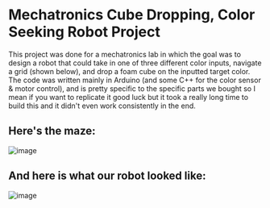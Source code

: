 # Mechatronics Cube Dropping, Color Seeking Robot Project

This project was done for a mechatronics lab in which the goal was to design a robot that could take in one of three different color inputs, navigate a grid (shown below), and drop a foam cube on the inputted target color. The code was written mainly in Arduino (and some C++ for the color sensor & motor control), and is pretty specific to the specific parts we bought so I mean if you want to replicate it good luck but it took a really long time to build this and it didn't even work consistently in the end.

## Here's the maze:


![image](https://github.com/nathanmarcel/cube-dropping-color-seeking-robot/assets/93691232/73b1f976-d4f9-42c4-867b-25b5f26ebbc3)

## And here is what our robot looked like:


![image](https://github.com/nathanmarcel/cube-dropping-color-seeking-robot/assets/93691232/554de0fd-1116-42ef-b0b4-857cf71d7283)

